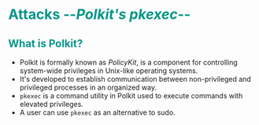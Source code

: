 # <span style="color:#009688">Attacks --*Polkit's pkexec*--</span> 

## <span style="color:#009688"> What is Polkit?   

* Polkit is formally known as *PolicyKit*, is a component for controlling system-wide privileges in Unix-like operating systems.
* It's developed to establish communication between non-privileged and privileged processes in an organized way.
* `pkexec` is a command utility in Polkit used to execute commands with elevated privileges.
* A user can use `pkexec` as an alternative to sudo.

<br/><br/>

<!-- ## <span style="color:#009688">Normal Usage  
 

<br/><br/>

## <span style="color:#009688">Options/Flags/Switches  

<br/><br/> -->
